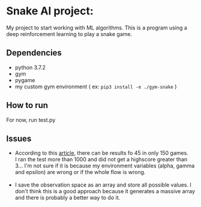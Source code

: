 # Snake AI project:

My project to start working with ML algorithms. This is a program using a deep reinforcement learning to play a snake game.

## Dependencies

- python 3.7.2
- gym
- pygame
- my custom gym environment
    ( ex: `pip3 install -e ./gym-snake` )

## How to run

For now, run test.py

## Issues

- According to this [article](https://towardsdatascience.com/how-to-teach-an-ai-to-play-games-deep-reinforcement-learning-28f9b920440a), there can be results fo 45 in only 150 games.<br />
I ran the test more than 1000 and did not get a highscore greater than 3...
I'm not sure if it is because my environment variables (alpha, gamma and epsilon) are wrong or if the whole flow is wrong.<br /><br />
- I save the observation space as an array and store all possible values. I don't think this is a good approach because it generates a massive array and there is probably a better way to do it. 


